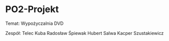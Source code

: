 # PO2-Projekt

Temat: Wypożyczalnia DVD

Zespół:
Telec Kuba
Radosław Śpiewak
Hubert Salwa
Kacper Szustakiewicz
